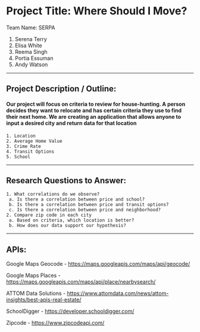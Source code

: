 # Project Title: Where Should I Move?
Team Name: SERPA
1. Serena Terry
2. Elisa White
3. Reema Singh
4. Portia Essuman
5. Andy Watson
***
## Project Description / Outline:
#### Our project will focus on criteria to review for house-hunting.  A person decides they want to relocate and has certain criteria they use to find their next home.  We are creating an application that allows anyone to input a desired city and return data for that location 
```
1. Location
2. Average Home Value
3. Crime Rate
4. Transit Options
5. School
```
***
## Research Questions to Answer:
```
1. What correlations do we observe?
 a. Is there a correlation between price and school?
 b. Is there a correlation between price and transit options?
 c. Is there a correlation between price and neighborhood?
2. Compare zip code in each city
 a. Based on criteria, which location is better?
 b. How does our data support our hypothesis?
```
***
## APIs:
Google Maps Geocode - https://maps.googleapis.com/maps/api/geocode/

Google Maps Places - https://maps.googleapis.com/maps/api/place/nearbysearch/

ATTOM Data Solutions - https://www.attomdata.com/news/attom-insights/best-apis-real-estate/

SchoolDigger - https://developer.schooldigger.com/

Zipcode - https://www.zipcodeapi.com/